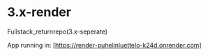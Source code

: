 # 3.x-render
Fullstack_returnrepo(3.x-seperate)

App running in:
[https://render-puhelinluettelo-k24d.onrender.com]
